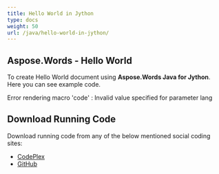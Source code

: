 ```yaml
---
title: Hello World in Jython
type: docs
weight: 50
url: /java/hello-world-in-jython/
---
```


## **Aspose.Words - Hello World**

To create Hello World document using **Aspose.Words Java for Jython**. Here you can see example code.

Error rendering macro 'code' : Invalid value specified for parameter lang

## **Download Running Code**

Download running code from any of the below mentioned social coding sites:

- [CodePlex](https://asposewordsjavajython.codeplex.com/releases/view/619260)
- [GitHub](https://github.com/aspose-words/Aspose.Words-for-Java/releases/tag/Aspose.Words_Java_for_Jython-v1.0.0)
